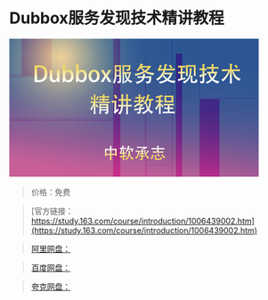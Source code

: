 # Dubbox服务发现技术精讲教程

![img](../../../assets/study163/free/d8f3ab93e89240d7a27f791e90765770.jpg)

> 价格：免费

> [官方链接：https://study.163.com/course/introduction/1006439002.htm](https://study.163.com/course/introduction/1006439002.htm)

> [阿里网盘：]()

> [百度网盘：]()

> [夸克网盘：]()
